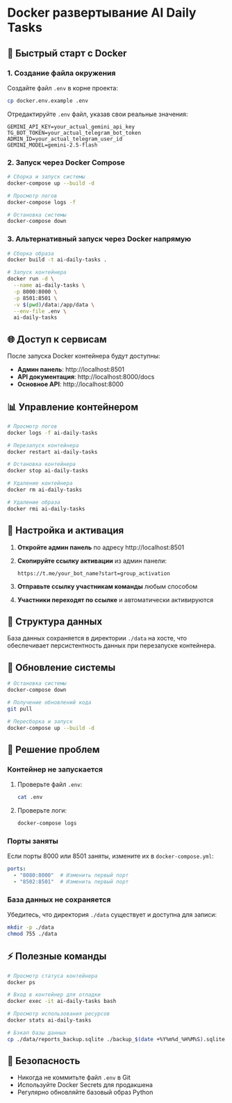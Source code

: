 # Docker развертывание AI Daily Tasks

## 🐳 Быстрый старт с Docker

### 1. Создание файла окружения

Создайте файл `.env` в корне проекта:

```bash
cp docker.env.example .env
```

Отредактируйте `.env` файл, указав свои реальные значения:

```env
GEMINI_API_KEY=your_actual_gemini_api_key
TG_BOT_TOKEN=your_actual_telegram_bot_token
ADMIN_ID=your_actual_telegram_user_id
GEMINI_MODEL=gemini-2.5-flash
```

### 2. Запуск через Docker Compose

```bash
# Сборка и запуск системы
docker-compose up --build -d

# Просмотр логов
docker-compose logs -f

# Остановка системы
docker-compose down
```

### 3. Альтернативный запуск через Docker напрямую

```bash
# Сборка образа
docker build -t ai-daily-tasks .

# Запуск контейнера
docker run -d \
  --name ai-daily-tasks \
  -p 8000:8000 \
  -p 8501:8501 \
  -v $(pwd)/data:/app/data \
  --env-file .env \
  ai-daily-tasks
```

## 🌐 Доступ к сервисам

После запуска Docker контейнера будут доступны:

- **Админ панель**: http://localhost:8501
- **API документация**: http://localhost:8000/docs
- **Основное API**: http://localhost:8000

## 📊 Управление контейнером

```bash
# Просмотр логов
docker logs -f ai-daily-tasks

# Перезапуск контейнера
docker restart ai-daily-tasks

# Остановка контейнера
docker stop ai-daily-tasks

# Удаление контейнера
docker rm ai-daily-tasks

# Удаление образа
docker rmi ai-daily-tasks
```

## 🔧 Настройка и активация

1. **Откройте админ панель** по адресу http://localhost:8501

2. **Скопируйте ссылку активации** из админ панели:
   ```
   https://t.me/your_bot_name?start=group_activation
   ```

3. **Отправьте ссылку участникам команды** любым способом

4. **Участники переходят по ссылке** и автоматически активируются

## 📁 Структура данных

База данных сохраняется в директории `./data` на хосте, что обеспечивает персистентность данных при перезапуске контейнера.

## 🔄 Обновление системы

```bash
# Остановка системы
docker-compose down

# Получение обновлений кода
git pull

# Пересборка и запуск
docker-compose up --build -d
```

## 🐛 Решение проблем

### Контейнер не запускается

1. Проверьте файл `.env`:
   ```bash
   cat .env
   ```

2. Проверьте логи:
   ```bash
   docker-compose logs
   ```

### Порты заняты

Если порты 8000 или 8501 заняты, измените их в `docker-compose.yml`:

```yaml
ports:
  - "8080:8000"  # Изменить первый порт
  - "8502:8501"  # Изменить первый порт
```

### База данных не сохраняется

Убедитесь, что директория `./data` существует и доступна для записи:

```bash
mkdir -p ./data
chmod 755 ./data
```

## ⚡ Полезные команды

```bash
# Просмотр статуса контейнера
docker ps

# Вход в контейнер для отладки
docker exec -it ai-daily-tasks bash

# Просмотр использования ресурсов
docker stats ai-daily-tasks

# Бэкап базы данных
cp ./data/reports_backup.sqlite ./backup_$(date +%Y%m%d_%H%M%S).sqlite
```

## 🔐 Безопасность

- Никогда не коммитьте файл `.env` в Git
- Используйте Docker Secrets для продакшена
- Регулярно обновляйте базовый образ Python 